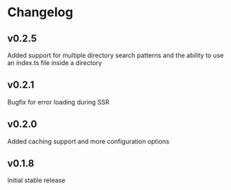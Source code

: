 # Changelog

## v0.2.5

Added support for multiple directory search patterns and the ability to use an index.ts file inside a directory

## v0.2.1

Bugfix for error loading during SSR

## v0.2.0

Added caching support and more configuration options

## v0.1.8

Initial stable release
